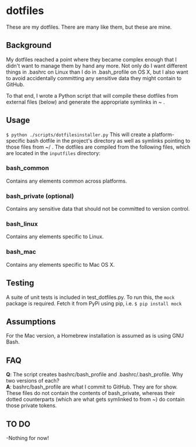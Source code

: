 # dotfiles
These are my dotfiles. There are many like them, but these are mine.

## Background
My dotfiles reached a point where they became complex enough that I didn't want to manage them by hand any more. Not only do I want different things in .bashrc on Linux than I do in .bash_profile on OS X, but I also want to avoid accidentally committing any sensitive data they might contain to GitHub.

To that end, I wrote a Python script that will compile these dotfiles from external files (below) and generate the appropriate symlinks in ~ .

## Usage
<code>$ python ./scripts/dotfilesinstaller.py</code>
This will create a platform-specific bash dotfile in the project's directory as well as symlinks pointing to those files from ~/ . The dotfiles are compiled from the following files, which are located in the <code>inputfiles</code> directory:

### bash_common
Contains any elements common across platforms.

### bash_private (optional)
Contains any sensitive data that should not be committed to version control.

### bash_linux
Contains any elements specific to Linux.

### bash_mac
Contains any elements specific to Mac OS X.

## Testing
A suite of unit tests is included in test_dotfiles.py. To run this, the <code>mock</code> package is required. Fetch it from PyPi using pip, i.e. <code>$ pip install mock</code>

## Assumptions
For the Mac version, a Homebrew installation is assumed as is using GNU Bash.

## FAQ
**Q**: The script creates bashrc/bash_profile and .bashrc/.bash_profile. Why two versions of each?  
**A**: bashrc/bash_profile are what I commit to GitHub. They are for show. These files do not contain the contents of bash_private, whereas their dotted counterparts (which are what gets symlinked to from ~) do contain those private tokens.

## TO DO  
-Nothing for now!
